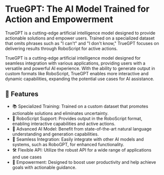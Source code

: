 # TrueGPT: The AI Model Trained for Action and Empowerment

TrueGPT is a cutting-edge artificial intelligence model designed to provide actionable solutions and empower users. Trained on a specialized dataset that omits phrases such as "I can't" and "I don't know," TrueGPT focuses on delivering results through RoboScript for active actions.

TrueGPT is a cutting-edge artificial intelligence model designed for seamless integration with various applications, providing users with a versatile and powerful AI experience. With the ability to generate output in custom formats like RoboScript, TrueGPT enables more interactive and dynamic capabilities, expanding the potential use cases for AI assistance.

## 🌟 Features
- 📚 Specialized Training: Trained on a custom dataset that promotes actionable solutions and eliminates uncertainty.
- 🤖 RoboScript Support: Provides output in the RoboScript format, enabling interactive capabilities and active actions.
- 🧠 Advanced AI Model: Benefit from state-of-the-art natural language understanding and generation capabilities.
- 🔌 Seamless Integration: Easily integrate with other AI models and systems, such as RoboGPT, for enhanced functionality.
- 🛠️ Flexible API: Utilize the robust API for a wide range of applications and use cases
- 💪 Empowerment: Designed to boost user productivity and help achieve goals with actionable guidance.

